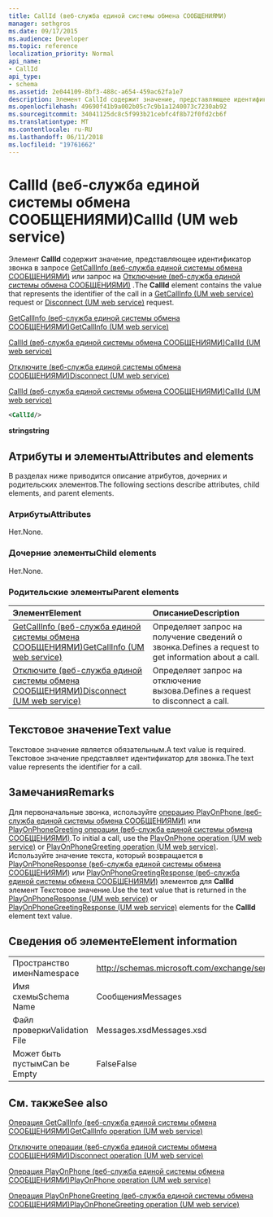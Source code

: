 ```yaml
---
title: CallId (веб-служба единой системы обмена СООБЩЕНИЯМИ)
manager: sethgros
ms.date: 09/17/2015
ms.audience: Developer
ms.topic: reference
localization_priority: Normal
api_name:
- CallId
api_type:
- schema
ms.assetid: 2e044109-8bf3-488c-a654-459ac62fa1e7
description: Элемент CallId содержит значение, представляющее идентификатор звонка в GetCallInfo (единой системы обмена СООБЩЕНИЯМИ запрос веб-службы) или отключить (единой системы обмена СООБЩЕНИЯМИ запрос веб-службы).
ms.openlocfilehash: 49690f41b9a002b05c7c9b1a1240073c7230ab92
ms.sourcegitcommit: 34041125dc8c5f993b21cebfc4f8b72f0fd2cb6f
ms.translationtype: MT
ms.contentlocale: ru-RU
ms.lasthandoff: 06/11/2018
ms.locfileid: "19761662"
---
```

# <a name="callid-um-web-service"></a><span data-ttu-id="9987e-103">CallId (веб-служба единой системы обмена СООБЩЕНИЯМИ)</span><span class="sxs-lookup"><span data-stu-id="9987e-103">CallId (UM web service)</span></span>

<span data-ttu-id="9987e-104">Элемент **CallId** содержит значение, представляющее идентификатор звонка в запросе [GetCallInfo (веб-служба единой системы обмена СООБЩЕНИЯМИ)](getcallinfo-um-web-service.md) или запрос на [Отключение (веб-служба единой системы обмена СООБЩЕНИЯМИ)](disconnect-um-web-service.md) .</span><span class="sxs-lookup"><span data-stu-id="9987e-104">The **CallId** element contains the value that represents the identifier of the call in a [GetCallInfo (UM web service)](getcallinfo-um-web-service.md) request or [Disconnect (UM web service)](disconnect-um-web-service.md) request.</span></span> 
  
[<span data-ttu-id="9987e-105">GetCallInfo (веб-служба единой системы обмена СООБЩЕНИЯМИ)</span><span class="sxs-lookup"><span data-stu-id="9987e-105">GetCallInfo (UM web service)</span></span>](getcallinfo-um-web-service.md)
  
[<span data-ttu-id="9987e-106">CallId (веб-служба единой системы обмена СООБЩЕНИЯМИ)</span><span class="sxs-lookup"><span data-stu-id="9987e-106">CallId (UM web service)</span></span>](callid-um-web-service.md)
  
[<span data-ttu-id="9987e-107">Отключите (веб-служба единой системы обмена СООБЩЕНИЯМИ)</span><span class="sxs-lookup"><span data-stu-id="9987e-107">Disconnect (UM web service)</span></span>](disconnect-um-web-service.md)
  
[<span data-ttu-id="9987e-108">CallId (веб-служба единой системы обмена СООБЩЕНИЯМИ)</span><span class="sxs-lookup"><span data-stu-id="9987e-108">CallId (UM web service)</span></span>](callid-um-web-service.md)
  
```xml
<CallId/>
```

 <span data-ttu-id="9987e-109">**string**</span><span class="sxs-lookup"><span data-stu-id="9987e-109">**string**</span></span>
## <a name="attributes-and-elements"></a><span data-ttu-id="9987e-110">Атрибуты и элементы</span><span class="sxs-lookup"><span data-stu-id="9987e-110">Attributes and elements</span></span>

<span data-ttu-id="9987e-111">В разделах ниже приводится описание атрибутов, дочерних и родительских элементов.</span><span class="sxs-lookup"><span data-stu-id="9987e-111">The following sections describe attributes, child elements, and parent elements.</span></span>
  
### <a name="attributes"></a><span data-ttu-id="9987e-112">Атрибуты</span><span class="sxs-lookup"><span data-stu-id="9987e-112">Attributes</span></span>

<span data-ttu-id="9987e-113">Нет.</span><span class="sxs-lookup"><span data-stu-id="9987e-113">None.</span></span>
  
### <a name="child-elements"></a><span data-ttu-id="9987e-114">Дочерние элементы</span><span class="sxs-lookup"><span data-stu-id="9987e-114">Child elements</span></span>

<span data-ttu-id="9987e-115">Нет.</span><span class="sxs-lookup"><span data-stu-id="9987e-115">None.</span></span>
  
### <a name="parent-elements"></a><span data-ttu-id="9987e-116">Родительские элементы</span><span class="sxs-lookup"><span data-stu-id="9987e-116">Parent elements</span></span>

|<span data-ttu-id="9987e-117">**Элемент**</span><span class="sxs-lookup"><span data-stu-id="9987e-117">**Element**</span></span>|<span data-ttu-id="9987e-118">**Описание**</span><span class="sxs-lookup"><span data-stu-id="9987e-118">**Description**</span></span>|
|:-----|:-----|
|[<span data-ttu-id="9987e-119">GetCallInfo (веб-служба единой системы обмена СООБЩЕНИЯМИ)</span><span class="sxs-lookup"><span data-stu-id="9987e-119">GetCallInfo (UM web service)</span></span>](getcallinfo-um-web-service.md) <br/> |<span data-ttu-id="9987e-120">Определяет запрос на получение сведений о звонка.</span><span class="sxs-lookup"><span data-stu-id="9987e-120">Defines a request to get information about a call.</span></span>  <br/> |
|[<span data-ttu-id="9987e-121">Отключите (веб-служба единой системы обмена СООБЩЕНИЯМИ)</span><span class="sxs-lookup"><span data-stu-id="9987e-121">Disconnect (UM web service)</span></span>](disconnect-um-web-service.md) <br/> |<span data-ttu-id="9987e-122">Определяет запрос на отключение вызова.</span><span class="sxs-lookup"><span data-stu-id="9987e-122">Defines a request to disconnect a call.</span></span>  <br/> |
   
## <a name="text-value"></a><span data-ttu-id="9987e-123">Текстовое значение</span><span class="sxs-lookup"><span data-stu-id="9987e-123">Text value</span></span>

<span data-ttu-id="9987e-124">Текстовое значение является обязательным.</span><span class="sxs-lookup"><span data-stu-id="9987e-124">A text value is required.</span></span> <span data-ttu-id="9987e-125">Текстовое значение представляет идентификатор для звонка.</span><span class="sxs-lookup"><span data-stu-id="9987e-125">The text value represents the identifier for a call.</span></span>
  
## <a name="remarks"></a><span data-ttu-id="9987e-126">Замечания</span><span class="sxs-lookup"><span data-stu-id="9987e-126">Remarks</span></span>

<span data-ttu-id="9987e-127">Для первоначальные звонка, используйте [операцию PlayOnPhone (веб-служба единой системы обмена СООБЩЕНИЯМИ)](playonphone-operation-um-web-service.md) или [PlayOnPhoneGreeting операции (веб-служба единой системы обмена СООБЩЕНИЯМИ)](playonphonegreeting-operation-um-web-service.md).</span><span class="sxs-lookup"><span data-stu-id="9987e-127">To initial a call, use the [PlayOnPhone operation (UM web service)](playonphone-operation-um-web-service.md) or [PlayOnPhoneGreeting operation (UM web service)](playonphonegreeting-operation-um-web-service.md).</span></span> <span data-ttu-id="9987e-128">Используйте значение текста, который возвращается в [PlayOnPhoneResponse (веб-служба единой системы обмена СООБЩЕНИЯМИ)](playonphoneresponse-um-web-service.md) или [PlayOnPhoneGreetingResponse (веб-служба единой системы обмена СООБЩЕНИЯМИ)](playonphonegreetingresponse-um-web-service.md) элементов для **CallId** элемент Текстовое значение.</span><span class="sxs-lookup"><span data-stu-id="9987e-128">Use the text value that is returned in the [PlayOnPhoneResponse (UM web service)](playonphoneresponse-um-web-service.md) or [PlayOnPhoneGreetingResponse (UM web service)](playonphonegreetingresponse-um-web-service.md) elements for the **CallId** element text value.</span></span> 
  
## <a name="element-information"></a><span data-ttu-id="9987e-129">Сведения об элементе</span><span class="sxs-lookup"><span data-stu-id="9987e-129">Element information</span></span>

|||
|:-----|:-----|
|<span data-ttu-id="9987e-130">Пространство имен</span><span class="sxs-lookup"><span data-stu-id="9987e-130">Namespace</span></span>  <br/> |http://schemas.microsoft.com/exchange/services/2006/messages  <br/> |
|<span data-ttu-id="9987e-131">Имя схемы</span><span class="sxs-lookup"><span data-stu-id="9987e-131">Schema Name</span></span>  <br/> |<span data-ttu-id="9987e-132">Сообщения</span><span class="sxs-lookup"><span data-stu-id="9987e-132">Messages</span></span>  <br/> |
|<span data-ttu-id="9987e-133">Файл проверки</span><span class="sxs-lookup"><span data-stu-id="9987e-133">Validation File</span></span>  <br/> |<span data-ttu-id="9987e-134">Messages.xsd</span><span class="sxs-lookup"><span data-stu-id="9987e-134">Messages.xsd</span></span>  <br/> |
|<span data-ttu-id="9987e-135">Может быть пустым</span><span class="sxs-lookup"><span data-stu-id="9987e-135">Can be Empty</span></span>  <br/> |<span data-ttu-id="9987e-136">False</span><span class="sxs-lookup"><span data-stu-id="9987e-136">False</span></span>  <br/> |
   
## <a name="see-also"></a><span data-ttu-id="9987e-137">См. также</span><span class="sxs-lookup"><span data-stu-id="9987e-137">See also</span></span>



[<span data-ttu-id="9987e-138">Операция GetCallInfo (веб-служба единой системы обмена СООБЩЕНИЯМИ)</span><span class="sxs-lookup"><span data-stu-id="9987e-138">GetCallInfo operation (UM web service)</span></span>](getcallinfo-operation-um-web-service.md)
  
[<span data-ttu-id="9987e-139">Отключите операции (веб-служба единой системы обмена СООБЩЕНИЯМИ)</span><span class="sxs-lookup"><span data-stu-id="9987e-139">Disconnect operation (UM web service)</span></span>](disconnect-operation-um-web-service.md)
  
[<span data-ttu-id="9987e-140">Операция PlayOnPhone (веб-служба единой системы обмена СООБЩЕНИЯМИ)</span><span class="sxs-lookup"><span data-stu-id="9987e-140">PlayOnPhone operation (UM web service)</span></span>](playonphone-operation-um-web-service.md)
  
[<span data-ttu-id="9987e-141">Операция PlayOnPhoneGreeting (веб-служба единой системы обмена СООБЩЕНИЯМИ)</span><span class="sxs-lookup"><span data-stu-id="9987e-141">PlayOnPhoneGreeting operation (UM web service)</span></span>](playonphonegreeting-operation-um-web-service.md)

